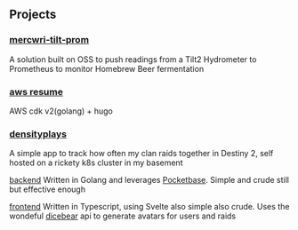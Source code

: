 ## Projects

###  [mercwri-tilt-prom](https://github.com/Mercwri/mercwri-tilt-prom)
A solution built on OSS to push readings from a Tilt2 Hydrometer to Prometheus to monitor Homebrew Beer fermentation


### [aws resume](https://github.com/Mercwri/aws-resume)
AWS cdk v2(golang) + hugo


### [densityplays](https://densityplays.hdf.red/)
A simple app to track how often my clan raids together in Destiny 2, self hosted on a rickety k8s cluster in my basement

[backend](https://github.com/Mercwri/densityplays-backend/)
Written in Golang and leverages [Pocketbase](https://pocketbase.io/). Simple and crude still but effective enough

[frontend](https://github.com/Mercwri/densityplays-frontend)
Written in Typescript, using Svelte also simple also crude. Uses the wondeful [dicebear](https://www.dicebear.com/) api to generate avatars for users and raids
